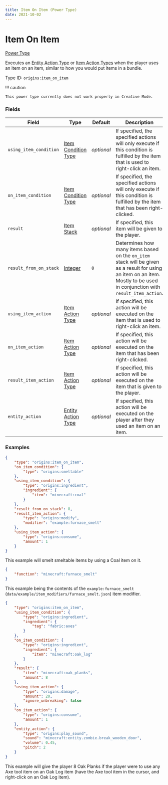 ```yaml
---
title: Item On Item (Power Type)
date: 2021-10-02
---
```


# Item On Item

[Power Type](../power_types.md)

Executes an [Entity Action Type](../entity_action_types.md) or [Item Action Types](../item_action_types.md) when the player uses an item on an item, similar to how you would put items in a bundle.

Type ID: `origins:item_on_item`

!!! caution

    This power type currently does not work properly in Creative Mode.


### Fields

Field | Type | Default | Description
------|------|---------|-------------
`using_item_condition` | [Item Condition Type](../item_condition_types.md) | _optional_ | If specified, the specified actions will only execute if this condition is fulfilled by the item that is used to right-click an item.
`on_item_condition` | [Item Condition Type](../item_condition_types.md) | _optional_ | If specified, the specified actions will only execute if this condition is fulfilled by the item that has been right-clicked.
`result` | [Item Stack](../data_types/item_stack.md) | _optional_ | If specified, this item will be given to the player.
`result_from_on_stack` | [Integer](../data_types/integer.md) | `0` | Determines how many items based on the `on_item` stack will be given as a result for using an item on an item. Mostly to be used in conjunction with `result_item_action`.
`using_item_action` | [Item Action Type](../item_action_types.md) | _optional_ | If specified, this action will be executed on the item that is used to right-click an item.
`on_item_action` | [Item Action Type](../item_action_types.md) | _optional_ | If specified, this action will be executed on the item that has been right-clicked.
`result_item_action` | [Item Action Type](../item_action_types.md) | _optional_ | If specified, this action will be executed on the item that is given to the player.
`entity_action` | [Entity Action Type](../entity_action_types.md) | _optional_ | If specified, this action will be executed on the player after they used an item on an item.


### Examples

```json
{
    "type": "origins:item_on_item",
    "on_item_condition": {
        "type": "origins:smeltable"
    },
    "using_item_condition": {
        "type": "origins:ingredient",
        "ingredient": {
            "item": "minecraft:coal"
        }
    },
    "result_from_on_stack": 8,
    "result_item_action": {
        "type": "origins:modify",
        "modifier": "example:furnace_smelt"
    },
    "using_item_action": {
        "type": "origins:consume",
        "amount": 1
    }
}
```

This example will smelt smeltable items by using a Coal item on it.
<br>

```json
{
    "function": "minecraft:furnace_smelt"
}
```

This example being the contents of the `example:furnace_smelt` (`data/example/item_modifiers/furnace_smelt.json`) item modifier.
<br>

```json
{
    "type": "origins:item_on_item",
    "using_item_condition": {
        "type": "origins:ingredient",
        "ingredient": {
            "tag": "fabric:axes"
        }
    },
    "on_item_condition": {
        "type": "origins:ingredient",
        "ingredient": {
            "item": "minecraft:oak_log"
        }
    },
    "result": {
        "item": "minecraft:oak_planks",
        "amount": 8
    },
    "using_item_action": {
        "type": "origins:damage",
        "amount": 20,
        "ignore_unbreaking": false
    },
    "on_item_action": {
        "type": "origins:consume",
        "amount": 1
    },
    "entity_action": {
        "type": "origins:play_sound",
        "sound": "minecraft:entity.zombie.break_wooden_door",
        "volume": 0.45,
        "pitch": 2
    }
}
```

This example will give the player 8 Oak Planks if the player were to use any Axe tool item on an Oak Log item (have the Axe tool item in the cursor, and right-click on an Oak Log item). 
